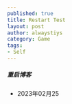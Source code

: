 ```yaml
---
published: true
title: Restart Test
layout: post
author: alwaystiys 
category: Game
tags:
- Self
---
```


##### 重启博客
- 2023年02月25
<!-- more -->
